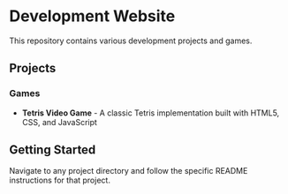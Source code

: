 # Development Website

This repository contains various development projects and games.

## Projects

### Games
- **Tetris Video Game** - A classic Tetris implementation built with HTML5, CSS, and JavaScript

## Getting Started

Navigate to any project directory and follow the specific README instructions for that project.

